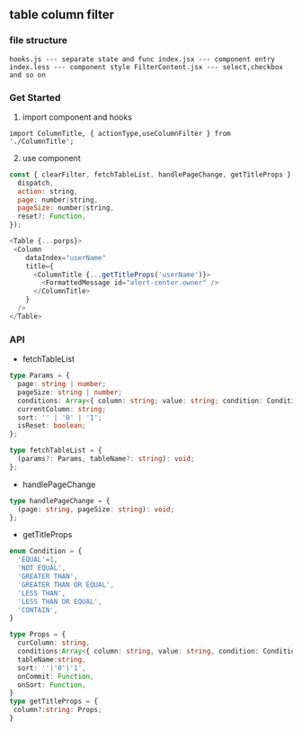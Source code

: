 ## table column filter

### file structure

`hooks.js --- separate state and func index.jsx --- component entry index.less --- component style FilterContent.jsx --- select,checkbox and so on`

### Get Started

1. import component and hooks

`import ColumnTitle, { actionType,useColumnFilter } from './ColumnTitle';`

2. use component

```js
const { clearFilter, fetchTableList, handlePageChange, getTitleProps } = useColumnFilter({
  dispatch,
  action: string,
  page: number|string,
  pageSize: number|string,
  reset?: Function,
});

<Table {...porps}>
 <Column
    dataIndex="userName"
    title={
      <ColumnTitle {...getTitleProps('userName')}>
        <FormattedMessage id="alert-center.owner" />
      </ColumnTitle>
    }
  />
</Table>
```

### API

- fetchTableList

```typescript
type Params = {
  page: string | number;
  pageSize: string | number;
  conditions: Array<{ column: string; value: string; condition: Condition }>;
  currentColumn: string;
  sort: '' | '0' | '1';
  isReset: boolean;
};

type fetchTableList = {
  (params?: Params, tableName?: string): void;
};
```

- handlePageChange

```typescript
type handlePageChange = {
  (page: string, pageSize: string): void;
};
```

- getTitleProps

```typescript
enum Condition = {
  'EQUAL'=1,
  'NOT EQUAL',
  'GREATER THAN',
  'GREATER THAN OR EQUAL',
  'LESS THAN',
  'LESS THAN OR EQUAL',
  'CONTAIN',
}

type Props = {
  curColumn: string,
  conditions:Array<{ column: string, value: string, condition: Condition }>,
  tableName:string,
  sort: ''|'0'|'1',
  onCommit: Function,
  onSort: Function,
}
type getTitleProps = {
 column?:string: Props;
}
```
